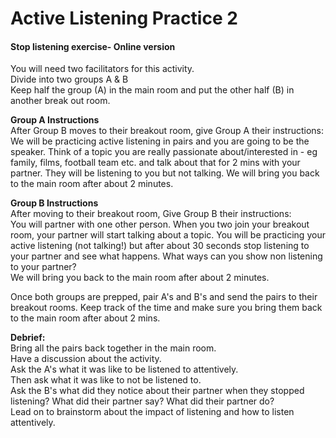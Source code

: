 # Active Listening Practice 2

#### **Stop listening exercise- Online version** 

You will need two facilitators for this activity.   
Divide into two groups A & B  
Keep half the group \(A\) in the main room and put the other half \(B\) in another break out room.    
  
**Group A Instructions**   
After Group B moves to their breakout room, give Group A their instructions:  
We will be practicing active listening in pairs and you are going to be the speaker. Think of a topic you are really passionate about/interested in - eg family, films, football team etc. and talk about that for 2 mins with your partner. They will be listening to you but not talking. We will bring you back to the main room after about 2 minutes. 

  
**Group B Instructions**  
After moving to their breakout room, Give Group B their instructions:   
You will partner with one other person. When you two join your breakout room, your partner will start talking about a topic. You will be practicing your active listening \(not talking!\) but after about 30 seconds stop listening to your partner and see what happens. What ways can you show non listening to your partner?   
We will bring you back to the main room after about 2 minutes.   
  
Once both groups are prepped, pair A's and B's and send the pairs to their breakout rooms. Keep track of the time and make sure you bring them back to the main room after about 2 mins. 

**Debrief:**   
Bring all the pairs back together in the main room.   
Have a discussion about the activity.   
Ask the A's what it was like to be listened to attentively.   
Then ask what it was like to not be listened to.   
Ask the B's what did they notice about their partner when they stopped listening? What did their partner say? What did their partner do?   
Lead on to brainstorm about the impact of listening and how to listen attentively.  

